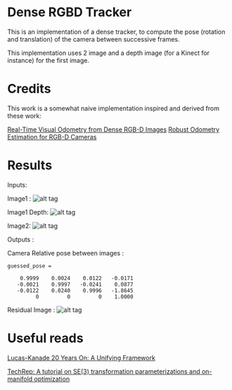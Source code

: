 Dense RGBD Tracker
==================

This is an implementation of a dense tracker, to compute the pose (rotation and translation) of the camera between successive frames.

This implementation uses 2 image and a depth image (for a Kinect for instance) for the first image.


Credits
=======
This work is a somewhat naive implementation inspired and derived from these work:

[Real-Time Visual Odometry from Dense RGB-D Images](https://vision.in.tum.de/_media/spezial/bib/steinbruecker_sturm_cremers_iccv11.pdf)
[Robust Odometry Estimation for RGB-D Cameras](http://vision.in.tum.de/_media/spezial/bib/kerl13icra.pdf)

Results
=======

Inputs:

Image1 :
![alt tag](https://raw.githubusercontent.com/mtourne/matlab/master/data/rgbd_dataset_freiburg1_xyz/rgb/1305031102.211214.png)

Image1 Depth:
![alt tag](https://raw.githubusercontent.com/mtourne/matlab/master/data/rgbd_dataset_freiburg1_xyz/depth/1305031102.226738.png)

Image2:
![alt tag](https://raw.githubusercontent.com/mtourne/matlab/master/data/rgbd_dataset_freiburg1_xyz/rgb/1305031102.275326.png)

Outputs :

Camera Relative pose between images :
```
guessed_pose =

    0.9999    0.0024    0.0122   -0.0171
   -0.0021    0.9997   -0.0241    0.0877
   -0.0122    0.0240    0.9996   -1.8645
         0         0         0    1.0000
```

Residual Image :
![alt tag](https://raw.githubusercontent.com/mtourne/matlab/master/dens_tracking_residual.jpg)

Useful reads
============
[Lucas-Kanade 20 Years On: A Unifying Framework](http://www.cs.cmu.edu/afs/cs/academic/class/15385-s12/www/lec_slides/Baker\x26Matthews.pdf)

[TechRep: A tutorial on SE(3) transformation parameterizations and on-manifold optimization](http://ingmec.ual.es/~jlblanco/papers/jlblanco2010geometry3D_techrep.pdf)
